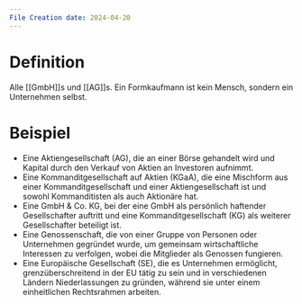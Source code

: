 ```yaml
---
File Creation date: 2024-04-20
---
```

# Definition
Alle [[GmbH]]s und [[AG]]s. Ein Formkaufmann ist kein Mensch, sondern ein Unternehmen selbst.

# Beispiel
- Eine Aktiengesellschaft (AG), die an einer Börse gehandelt wird und Kapital durch den Verkauf von Aktien an Investoren aufnimmt.
- Eine Kommanditgesellschaft auf Aktien (KGaA), die eine Mischform aus einer Kommanditgesellschaft und einer Aktiengesellschaft ist und sowohl Kommanditisten als auch Aktionäre hat.
- Eine GmbH & Co. KG, bei der eine GmbH als persönlich haftender Gesellschafter auftritt und eine Kommanditgesellschaft (KG) als weiterer Gesellschafter beteiligt ist.
- Eine Genossenschaft, die von einer Gruppe von Personen oder Unternehmen gegründet wurde, um gemeinsam wirtschaftliche Interessen zu verfolgen, wobei die Mitglieder als Genossen fungieren.
- Eine Europäische Gesellschaft (SE), die es Unternehmen ermöglicht, grenzüberschreitend in der EU tätig zu sein und in verschiedenen Ländern Niederlassungen zu gründen, während sie unter einem einheitlichen Rechtsrahmen arbeiten.